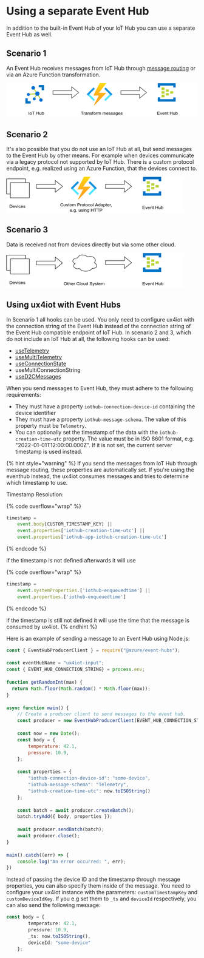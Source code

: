 # Using a separate Event Hub

In addition to the built-in Event Hub of your IoT Hub you can use a separate Event Hub as well.

## Scenario 1

An Event Hub receives messages from IoT Hub through [message routing](https://docs.microsoft.com/en-us/azure/iot-hub/iot-hub-devguide-messages-d2c) or via an Azure Function transformation.

![Messages transformed by Azure Functions and written to Event Hub](<../.gitbook/assets/ux4iot - event hub scenarios.png>)

## Scenario 2

It's also possible that you do not use an IoT Hub at all, but send messages to the Event Hub by other means. For example when devices communicate via a legacy protocol not supported by IoT Hub. There is a custom protocol endpoint, e.g. realized using an Azure Function, that the devices connect to.

![Custom Protocol Adapter](<../.gitbook/assets/ux4iot - event hub scenarios (4).png>)

## Scenario 3

Data is received not from devices directly but via some other cloud.

![Data forwarded from other cloud](<../.gitbook/assets/ux4iot - event hub scenarios (5).png>)

## Using ux4iot with Event Hubs

In Scenario 1 all hooks can be used. You only need to configure ux4iot with the connection string of the Event Hub instead of the connection string of the Event Hub compatible endpoint of IoT Hub. In scenario 2 and 3, which do not include an IoT Hub at all, the following hooks can be used:

* [useTelemetry](../using-react/hooks.md#usetelemetry)
* [useMultiTelemetry](../using-react/hooks.md#usemultitelemetry)
* [useConnectionState](../using-react/hooks.md#useconnectionstate)
* useMultiConnectionString
* [useD2CMessages](../using-react/hooks.md#used-2-cmessages)

When you send messages to Event Hub, they must adhere to the following requirements:

* They must have a property `iothub-connection-device-id` containing the device identifier
* They must have a property `iothub-message-schema`. The value of this property must be `Telemetry`.
* You can optionally set the timestamp of the data with the `iothub-creation-time-utc` property. The value must be in ISO 8601 format, e.g. "2022-01-01T12:00:00.000Z". If it is not set, the current server timestamp is used instead.

{% hint style="warning" %}
If you send the messages from IoT Hub through message routing, these properties are automatically set. If you're using the eventhub instead, the ux4iot consumes messages and tries to determine which timestamp to use.&#x20;

Timestamp Resolution:

{% code overflow="wrap" %}
```typescript
timestamp = 
    event.body[CUSTOM_TIMESTAMP_KEY] ||
    event.properties['iothub-creation-time-utc'] ||
    event.properties['iothub-app-iothub-creation-time-utc']
```
{% endcode %}



if the timestamp is not defined afterwards it will use&#x20;

{% code overflow="wrap" %}
```typescript
timestamp = 
    event.systemProperties.['iothub-enqueuedtime'] ||
    event.properties.['iothub-enqueuedtime']
```
{% endcode %}

if the timestamp is still not defined it will use the time that the message is consumed by ux4iot.
{% endhint %}

Here is an example of sending a message to an Event Hub using Node.js:

```javascript
const { EventHubProducerClient } = require("@azure/event-hubs");

const eventHubName = "ux4iot-input";
const { EVENT_HUB_CONNECTION_STRING} = process.env;

function getRandomInt(max) {
  return Math.floor(Math.random() * Math.floor(max));
}

async function main() {
    // Create a producer client to send messages to the event hub.
    const producer = new EventHubProducerClient(EVENT_HUB_CONNECTION_STRING, eventHubName);

    const now = new Date();
    const body = {
        temperature: 42.1,
        pressure: 10.9,
    };

    const properties = {
        "iothub-connection-device-id": "some-device",
        "iothub-message-schema": "Telemetry",
        "iothub-creation-time-utc": now.toISOString()
    };

    const batch = await producer.createBatch();
    batch.tryAdd({ body, properties });

    await producer.sendBatch(batch);
    await producer.close();
}

main().catch((err) => {
    console.log("An error occurred: ", err);
})
```

Instead of passing the device ID and the timestamp through message properties, you can also specify them inside of the message. You need to configure your ux4iot instance with the parameters: `customTimestampKey` and `customDeviceIdKey`. If you e.g set them to `_ts` and `deviceId` respectively, you can also send the following message:

```typescript
const body = {
        temperature: 42.1,
        pressure: 10.9,  
        _ts: now.toISOString(),
        deviceId: "some-device"
    };
```
